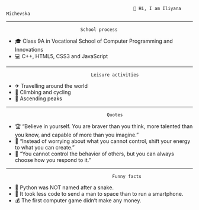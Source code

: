                           
                                                    👋 Hi, I am Iliyana Michevska
		
-------------------------------------------------------------------------------------------------------------------------------------------------------------------------
 				   				School process

- 🎓 Class 9A in Vocational School of Computer Programming and Innovations
- 💻 C++, HTML5, CSS3 and JavaScript
-------------------------------------------------------------------------------------------------------------------------------------------------------------------------
							        Leisure activities

- ✈ Travelling around the world
- 🔰 Climbing and cycling
- 🌄 Ascending peaks

-------------------------------------------------------------------------------------------------------------------------------------------------------------------------
							              Quotes
                                          
- 🏆 “Believe in yourself. You are braver than you think, more talented than you know, and capable of more than you imagine.”
- 🧿 “Instead of worrying about what you cannot control, shift your energy to what you can create.”
- 👑 “You cannot control the behavior of others, but you can always choose how you respond to it.”

-------------------------------------------------------------------------------------------------------------------------------------------------------------------------
 			     				            Funny facts
                                      
- 🐍 Python was NOT named after a snake.
- 🚀 It took less code to send a man to space than to run a smartphone.
- 💰 The first computer game didn’t make any money.
